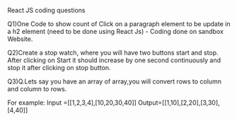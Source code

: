 React JS coding questions

Q1)One Code to show count of Click on a paragraph element to be update in a h2 element (need to be
done using React Js) - Coding done on sandbox Website.

Q2)Create a stop watch, where you will have two buttons start and stop. After clicking on Start it should
increase by one second continuously and stop it after clicking on stop button.

Q3)Q.Lets say you have an array of array,you will convert rows to column and column to rows.

For example:
Input =[[1,2,3,4],[10,20,30,40]]
Output=[[1,10],[2,20],[3,30],[4,40]]
